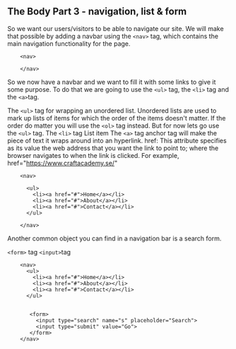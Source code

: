 ## The Body Part 3 - navigation, list & form 

So we want our users/visitors to be able to navigate our site. We will make that possible by adding a navbar using the `<nav>` tag, which contains the main navigation functionality for the page. 

```
    <nav>

    </nav>
``` 

So we now have a navbar and we want to fill it with some links to give it some purpose. To do that we are going to use the `<ul>` tag, the `<li>` tag and the `<a>`tag. 

 The `<ul>` tag for wrapping an unordered list. Unordered lists are used to mark up lists of items for which the order of the items doesn't matter. If the order do matter you will use the `<ol>` tag instead. But for now lets go use the `<ul>` tag. 
 The `<li>` tag List item 
 The `<a>` tag anchor tag will make the piece of text it wraps around into an hyperlink.
 href: This attribute specifies as its value the web address that you want the link to point to; where the browser navigates to when the link is clicked. For example, href="https://www.craftacademy.se/"

```
    <nav>

      <ul>
        <li><a href="#">Home</a></li>
        <li><a href="#">About</a></li>
        <li><a href="#">Contact</a></li>
      </ul>

    </nav>
``` 


Another common object you can find in a navigation bar is a search form. 

`<form>` tag 
`<input>`tag   


```
    <nav>
      <ul>
        <li><a href="#">Home</a></li>
        <li><a href="#">About</a></li>
        <li><a href="#">Contact</a></li>
      </ul>


       <form>
         <input type="search" name="s" placeholder="Search">
         <input type="submit" value="Go">
       </form>
    </nav>
```
